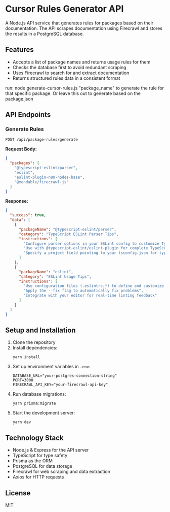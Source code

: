 # Cursor Rules Generator API

A Node.js API service that generates rules for packages based on their documentation. The API scrapes documentation using Firecrawl and stores the results in a PostgreSQL database.

## Features

- Accepts a list of package names and returns usage rules for them
- Checks the database first to avoid redundant scraping
- Uses Firecrawl to search for and extract documentation
- Returns structured rules data in a consistent format

run: node generate-cursor-rules.js "package_name" to generate the rule for that specific package. Or leave this out to generate based on the package.json

## API Endpoints

### Generate Rules

```
POST /api/package-rules/generate
```

**Request Body:**

```json
{
  "packages": [
    "@typescript-eslint/parser",
    "eslint",
    "eslint-plugin-n8n-nodes-base",
    "@mendable/firecrawl-js"
  ]
}
```

**Response:**

```json
{
  "success": true,
  "data": [
    {
      "packageName": "@typescript-eslint/parser",
      "category": "TypeScript ESLint Parser Tips",
      "instructions": [
        "Configure parser options in your ESLint config to customize TypeScript checking",
        "Use with @typescript-eslint/eslint-plugin for complete TypeScript linting",
        "Specify a project field pointing to your tsconfig.json for type-aware rules"
      ]
    },
    {
      "packageName": "eslint",
      "category": "ESLint Usage Tips",
      "instructions": [
        "Use configuration files (.eslintrc.*) to define and customize rules",
        "Apply the --fix flag to automatically fix problems",
        "Integrate with your editor for real-time linting feedback"
      ]
    }
  ]
}
```

## Setup and Installation

1. Clone the repository
2. Install dependencies:
   ```
   yarn install
   ```
3. Set up environment variables in `.env`:
   ```
   DATABASE_URL="your-postgres-connection-string"
   PORT=3000
   FIRECRAWL_API_KEY="your-firecrawl-api-key"
   ```
4. Run database migrations:
   ```
   yarn prisma:migrate
   ```
5. Start the development server:
   ```
   yarn dev
   ```

## Technology Stack

- Node.js & Express for the API server
- TypeScript for type safety
- Prisma as the ORM
- PostgreSQL for data storage
- Firecrawl for web scraping and data extraction
- Axios for HTTP requests

## License

MIT
